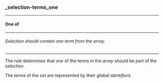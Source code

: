 ### _selection-terms_one

------

#### One of

------

###### Selection should contain one term from the array.

------

The rule determines that *one* of the terms in the *array* should be part of the *selection*.

The *terms* of the *set* are represented by their *global identifiers*.
